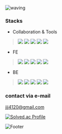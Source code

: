 ![waving](https://capsule-render.vercel.app/api?type=waving&height=200&text=nmmn&fontAlign=70&fontAlignY=40&color=gradient)

### Stacks
- Collaboration & Tools
><img src="https://img.shields.io/badge/git-F05032?style=for-the-badge&logo=git&logoColor=white"> <img src="https://img.shields.io/badge/github-181717?style=for-the-badge&logo=github&logoColor=white"> <img src="https://img.shields.io/badge/discord-5865F2?style=for-the-badge&logo=discord&logoColor=white"> <img src="https://img.shields.io/badge/figma-F24E1E?style=for-the-badge&logo=figma&logoColor=white"> <img src="https://img.shields.io/badge/amazonaws-232F3E?style=for-the-badge&logo=amazonaws&logoColor=white">
- FE
><img src="https://img.shields.io/badge/html5-E34F26?style=for-the-badge&logo=html5&logoColor=white"> <img src="https://img.shields.io/badge/css-1572B6?style=for-the-badge&logo=css&logoColor=white"> <img src="https://img.shields.io/badge/javascript-F7DF1E?style=for-the-badge&logo=javascript&logoColor=black"> <img src="https://img.shields.io/badge/typescript-3178C6?style=for-the-badge&logo=typescript&logoColor=black"> <img src="https://img.shields.io/badge/react-61DAFB?style=for-the-badge&logo=react&logoColor=black">
- BE
><img src="https://img.shields.io/badge/java-007396?style=for-the-badge&logo=java&logoColor=white"> <img src="https://img.shields.io/badge/node.js-339933?style=for-the-badge&logo=Node.js&logoColor=white"> <img src="https://img.shields.io/badge/springboot-6DB33F?style=for-the-badge&logo=springboot&logoColor=white"> <img src="https://img.shields.io/badge/node.js-339933?style=for-the-badge&logo=Node.js&logoColor=white"> <img src="https://img.shields.io/badge/express-000000?style=for-the-badge&logo=express&logoColor=white">


### contact via e-mail
jjj4120@gmail.com

[![Solved.ac Profile](http://mazassumnida.wtf/api/v2/generate_badge?boj=nmmn100)](https://solved.ac/nmmn100/)

![Footer](https://capsule-render.vercel.app/api?type=waving&color=gradient&height=200&section=footer)

